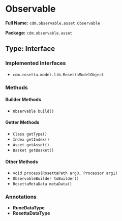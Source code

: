# Observable

**Full Name:** `cdm.observable.asset.Observable`

**Package:** `cdm.observable.asset`

## Type: Interface

### Implemented Interfaces

- `com.rosetta.model.lib.RosettaModelObject`

### Methods

#### Builder Methods

- `Observable build()`

#### Getter Methods

- `Class getType()`
- `Index getIndex()`
- `Asset getAsset()`
- `Basket getBasket()`

#### Other Methods

- `void process(RosettaPath arg0, Processor arg1)`
- `ObservableBuilder toBuilder()`
- `RosettaMetaData metaData()`

### Annotations

- **RuneDataType**
- **RosettaDataType**

